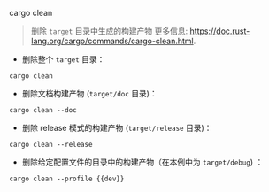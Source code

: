  cargo clean

> 删除 `target` 目录中生成的构建产物
> 更多信息: <https://doc.rust-lang.org/cargo/commands/cargo-clean.html>.

- 删除整个 `target` 目录：

`cargo clean`

- 删除文档构建产物 (`target/doc` 目录)：

`cargo clean --doc`

- 删除 release 模式的构建产物 (`target/release` 目录)：

`cargo clean --release`

- 删除给定配置文件的目录中的构建产物（在本例中为 `target/debug`) ：

`cargo clean --profile {{dev}}`
